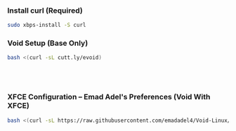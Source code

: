 ### Install curl (Required) 

```bash
sudo xbps-install -S curl
```

### Void Setup (Base Only)

```bash
bash <(curl -sL cutt.ly/evoid)
```

<br>
<br>

### XFCE Configuration – Emad Adel's Preferences (Void With XFCE)
```bash
bash <(curl -sL https://raw.githubusercontent.com/emadadel4/Void-Linux/refs/heads/main/env-configs/xfce/emadadel/setup.sh)
```

